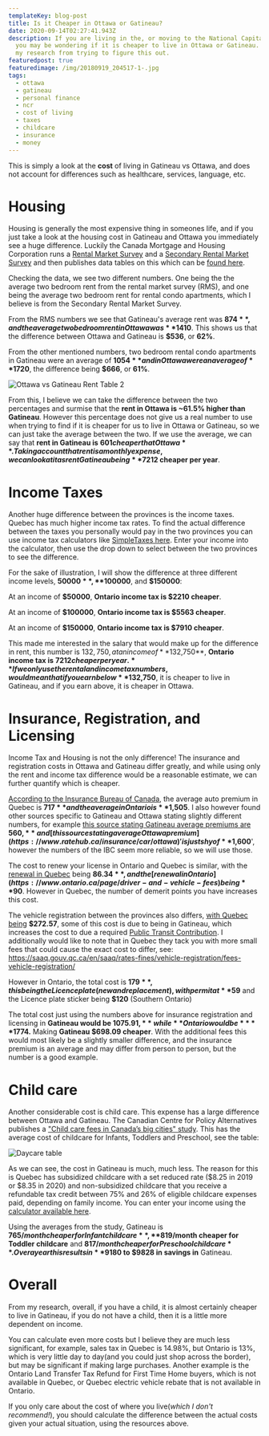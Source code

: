 ```yaml
---
templateKey: blog-post
title: Is it Cheaper in Ottawa or Gatineau?
date: 2020-09-14T02:27:41.943Z
description: If you are living in the, or moving to the National Capital Region,
  you may be wondering if it is cheaper to live in Ottawa or Gatineau. Here is
  my research from trying to figure this out.
featuredpost: true
featuredimage: /img/20180919_204517-1-.jpg
tags:
  - ottawa
  - gatineau
  - personal finance
  - ncr
  - cost of living
  - taxes
  - childcare
  - insurance
  - money
---
```

This is simply a look at the **cost** of living in Gatineau vs Ottawa, and does not account for differences such as healthcare, services, language, etc.

# Housing

Housing is generally the most expensive thing in someones life, and if you just take a look at the housing cost in Gatineau and Ottawa you immediately see a huge difference. Luckily the Canada Mortgage and Housing Corporation runs a [Rental Market Survey](https://www03.cmhc-schl.gc.ca/hmip-pimh/en/TableMapChart/RmsMethodology) and a [Secondary Rental Market Survey](https://www03.cmhc-schl.gc.ca/hmip-pimh/en/TableMapChart/SrmsMethodology) and then publishes data tables on this which can be [found here](https://www.cmhc-schl.gc.ca/en/data-and-research/data-tables/rental-market-report-data-tables). 

Checking the data, we see two different numbers. One being the the average two bedroom rent from the rental market survey (RMS), and one being the average two bedroom rent for rental condo apartments, which I believe is from the Secondary Rental Market Survey.

From the RMS numbers we see that Gatineau's average rent was **$874**, and the average two bedroom rent in Ottawa was **$1410**. This shows us that the difference between Ottawa and Gatineau is **$536**, or **62%**.

From the other mentioned numbers, two bedroom rental condo apartments in Gatineau were an average of **$1054** and in Ottawa were an average of **$1720**, the difference being **$666**, or **61%**. 

![Ottawa vs Gatineau Rent Table 2](/img/table2ottawagatineau2019.png "Ottawa vs Gatineau Rent Table 2")

From this, I believe we can take the difference between the two percentages and surmise that the **rent in Ottawa is ~61.5% higher than Gatineau**. However this percentage does not give us a real number to use when trying to find if it is cheaper for us to live in Ottawa or Gatineau, so we can just take the average between the two. If we use the average, we can say that **rent in Gatineau is** **$601 cheaper that Ottawa**. Taking account that rent is a monthly expense, we can look at it as rent Gatineau being **$7212 cheaper per year**.

# Income Taxes

Another huge difference between the provinces is the income taxes. Quebec has much higher income tax rates. To find the actual difference between the taxes you personally would pay in the two provinces you can use income tax calculators like [SimpleTaxes here](https://simpletax.ca/calculator). Enter your income into the calculator, then use the drop down to select between the two provinces to see the difference.

For the sake of illustration, I will show the difference at three different income levels, **$50000**, **$100000**, and **$150000**:

At an income of **$50000**, **Ontario income tax is $2210 cheaper**.

At an income of **$100000**, **Ontario income tax is $5563 cheaper**.

At an income of **$150000**, **Ontario income tax is $7910 cheaper**.

This made me interested in the salary that would make up for the difference in rent, this number is $132,750, at an income of **$132,750**, **Ontario income tax is** **$7212 cheaper per year.** If we only use the rental and income tax numbers, would mean that if you earn below **$132,750**, it is cheaper to live in Gatineau, and if you earn above, it is cheaper in Ottawa.

# Insurance, Registration, and Licensing

Income Tax and Housing is not the only difference! The insurance and registration costs in Ottawa and Gatineau differ greatly, and while using only the rent and income tax difference would be a reasonable estimate, we can further quantify which is cheaper.

[According to the Insurance Bureau of Canada](http://www.ibc.ca/bc/resources/media-centre/media-releases/bc-drivers-continue-to-pay-the-highest-auto-insurance-premiums-in-canada), the average auto premium in Quebec is **$717** and the average in Ontario is **$1,505**. I also however found other sources specific to Gatineau and Ottawa stating slightly different numbers, for example [this source stating Gatineau average premiums are](https://www.ratelab.ca/insurance/car/quebec/) **$560,** and [this source stating average Ottawa premium](https://www.ratehub.ca/insurance/car/ottawa) 'is just shy of **$1,600**', however the numbers of the IBC seem more reliable, so we will use those.

The cost to renew your license in Ontario and Quebec is similar, with the [renewal in Quebec](https://saaq.gouv.qc.ca/en/saaq/rates-fines/drivers-licence/cost-renewing-licence/) being **$86.34**, and the [renewal in Ontario](https://www.ontario.ca/page/driver-and-vehicle-fees) being **$90**. However in Quebec, the number of demerit points you have increases this cost.	

The vehicle registration between the provinces also differs, [with Quebec being](https://saaq.gouv.qc.ca/en/saaq/rates-fines/vehicle-registration/cost-registration-renewal/passenger-vehicles/) **$272.57**, some of this cost is due to being in Gatineau, which increases the cost to due a required [Public Transit Contribution](https://saaq.gouv.qc.ca/en/saaq/rates-fines/vehicle-registration/cost-registration-renewal/passenger-vehicles/contribution-public-transit/). I additionally would like to note that in Quebec they tack you with more small fees that could cause the exact cost to differ, see: <https://saaq.gouv.qc.ca/en/saaq/rates-fines/vehicle-registration/fees-vehicle-registration/>

However in Ontario, the total cost is **$179**, this being the Licence plate (new and replacement), with permit at **$59** and the Licence plate sticker being **$120** (Southern Ontario)

The total cost just using the numbers above for insurance registration and licensing in **Gatineau would be $1075.91,** while **Ontario would be** **$1774.** Making **Gatineau $698.09 cheaper**. With the additional fees this would most likely be a slightly smaller difference, and the insurance premium is an average and may differ from person to person, but the number is a good example.

# Child care

Another considerable cost is child care. This expense has a large difference between Ottawa and Gatineau. The Canadian Centre for Policy Alternatives publishes a ["Child care fees in Canada’s big cities" study](https://www.policyalternatives.ca/newsroom/news-releases/study-reveals-highest-and-lowest-child-care-fees-canadian-cities-2018). This has the average cost of childcare for Infants, Toddlers and Preschool, see the table:

![Daycare table](/img/daycaredatagatineauottawa.png "Daycare table")

As we can see, the cost in Gatineau is much, much less. The reason for this is Quebec has subsidized childcare with a set reduced rate ($8.25 in 2019 or $8.35 in 2020) and non-subsidized childcare that you receive a refundable tax credit between 75% and 26% of eligible childcare expenses paid, depending on family income. You can enter your income using the [calculator available here](http://www.budget.finances.gouv.qc.ca/budget/outils/garde_en.asp).

Using the averages from the study, Gatineau is **$765/month cheaper for Infant childcare**, **$819/month cheaper for Toddler childcare** and **$817/month cheaper for Preschool childcare**. Over a year this results in **$9180 to $9828 in savings in** Gatineau.

# [](https://www.cmhc-schl.gc.ca/en/data-and-research/data-tables/rental-market-report-data-tables)Overall

From my research, overall, if you have a child, it is almost certainly cheaper to live in Gatineau, if you do not have a child, then it is a little more dependent on income. 

You can calculate even more costs but I believe they are much less significant, for example, sales tax in Quebec is 14.98%, but Ontario is 13%, which is very little day to day(and you could just shop across the border), but may be significant if making large purchases. Another example is the Ontario Land Transfer Tax Refund for First Time Home buyers, which is not available in Quebec, or Quebec electric vehicle rebate that is not available in Ontario.

If you only care about the cost of where you live(*which I don't recommend!*), you should calculate the difference between the actual costs given your actual situation, using the resources above.